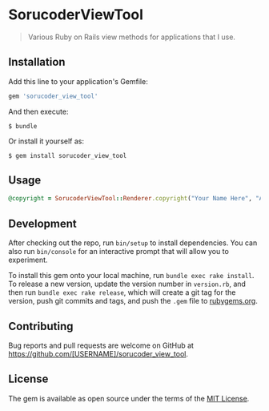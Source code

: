 # SorucoderViewTool

> Various Ruby on Rails view methods for applications that I use.

## Installation

Add this line to your application's Gemfile:

```ruby
gem 'sorucoder_view_tool'
```

And then execute:

    $ bundle

Or install it yourself as:

    $ gem install sorucoder_view_tool

## Usage

```ruby
@copyright = SorucoderViewTool::Renderer.copyright("Your Name Here", "All rights reserved.")
```

## Development

After checking out the repo, run `bin/setup` to install dependencies. You can also run `bin/console` for an interactive prompt that will allow you to experiment.

To install this gem onto your local machine, run `bundle exec rake install`. To release a new version, update the version number in `version.rb`, and then run `bundle exec rake release`, which will create a git tag for the version, push git commits and tags, and push the `.gem` file to [rubygems.org](https://rubygems.org).

## Contributing

Bug reports and pull requests are welcome on GitHub at https://github.com/[USERNAME]/sorucoder_view_tool.

## License

The gem is available as open source under the terms of the [MIT License](https://opensource.org/licenses/MIT).
